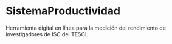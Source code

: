 # SistemaProductividad
  Herramienta digital en línea para la medición del rendimiento de investigadores de ISC del TESCI.